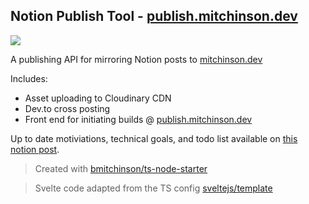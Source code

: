 ## Notion Publish Tool - [publish.mitchinson.dev](https://publish.mitchinson.dev/)

![](https://s3.us-west-2.amazonaws.com/secure.notion-static.com/71b4cbcf-1773-4ce6-adbf-a266d2e9044f/WebsiteBannerNotion.png?X-Amz-Algorithm=AWS4-HMAC-SHA256&X-Amz-Content-Sha256=UNSIGNED-PAYLOAD&X-Amz-Credential=AKIAT73L2G45EIPT3X45%2F20220206%2Fus-west-2%2Fs3%2Faws4_request&X-Amz-Date=20220206T213840Z&X-Amz-Expires=86400&X-Amz-Signature=f7936e5d000e04fb956b8c3e009ba733d831b140d21c0048698aa2d0ed5aae60&X-Amz-SignedHeaders=host&response-content-disposition=filename%20%3D%22WebsiteBannerNotion.png%22&x-id=GetObject)

A publishing API for mirroring Notion posts to [mitchinson.dev](https://mitchinson.dev)

Includes:

-   Asset uploading to Cloudinary CDN
-   Dev.to cross posting
-   Front end for initiating builds @ [publish.mitchinson.dev](https://publish.mitchinson.dev)

Up to date motiviations, technical goals, and todo list available on [this notion post](https://bmitchinson.notion.site/Posting-From-Notion-5200a0e922e34c999a4f0128b2933f75).

> Created with [bmitchinson/ts-node-starter](https://github.com/bmitchinson/ts-node-starter)

> Svelte code adapted from the TS config [sveltejs/template](https://github.com/sveltejs/template)
